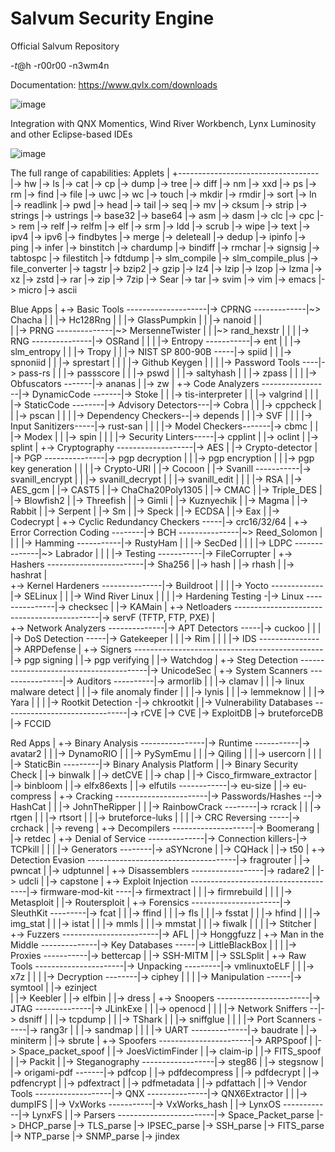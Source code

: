 # Salvum Security Engine
Official Salvum Repository

-$t@$h -r00r00 -n3wm4n

Documentation: https://www.qvlx.com/downloads

![image](https://github.com/QVLx-Labs/Salvum/assets/4257899/86d79068-e91c-4820-9e3a-5c2a592efddd)

Integration with QNX Momentics, Wind River Workbench, Lynx Luminosity and other Eclipse-based IDEs

![image](https://github.com/QVLx-Labs/Salvum/assets/4257899/08bc74d0-5664-4601-9de3-fae42a1b6088)

The full range of capabilities:
Applets
    |
    +-----------------------------------|-> hw
                                        |-> ls
                                        |-> cat
                                        |-> cp
                                        |-> dump
                                        |-> tree
                                        |-> diff
                                        |-> nm
                                        |-> xxd
                                        |-> ps
                                        |-> rm
                                        |-> find
                                        |-> file
                                        |-> uwc
                                        |-> wc
                                        |-> touch
                                        |-> mkdir
                                        |-> rmdir
                                        |-> sort
                                        |-> ln
                                        |-> readlink
                                        |-> pwd
                                        |-> head
                                        |-> tail
                                        |-> seq
                                        |-> mv
                                        |-> cksum
                                        |-> strip
                                        |-> strings
                                        |-> ustrings
                                        |-> base32
                                        |-> base64
                                        |-> asm
                                        |-> dasm
                                        |-> clc
                                        |-> cpc
                                        |-> rem
                                        |-> relf
                                        |-> relfm
                                        |-> elf
                                        |-> srm
                                        |-> ldd
                                        |-> scrub
                                        |-> wipe
                                        |-> text
                                        |-> ipv4
                                        |-> ipv6
                                        |-> findbytes
                                        |-> merge
                                        |-> deleteall
                                        |-> dedup
                                        |-> ipinfo
                                        |-> ping
                                        |-> infer
                                        |-> binstitch
                                        |-> chardump
                                        |-> bindiff
                                        |-> rmchar
                                        |-> signsig
                                        |-> tabtospc
                                        |-> filestitch
                                        |-> fdtdump
                                        |-> slm_compile
                                        |-> slm_compile_plus
                                        |-> file_converter
                                        |-> tagstr
                                        |-> bzip2
                                        |-> gzip
                                        |-> lz4
                                        |-> lzip
                                        |-> lzop
                                        |-> lzma
                                        |-> xz
                                        |-> zstd
                                        |-> rar
                                        |-> zip
                                        |-> 7zip
                                        |-> Sear
                                        |-> tar
                                        |-> svim
                                        |-> vim
                                        |-> emacs
                                        |-> micro
                                        |-> ascii

Blue Apps
    |
    +-> Basic Tools --------------------|-> CPRNG -------------|~> Chacha
    |                                   |                      |-> Hc128Rng
    |                                   |                      |-> GlassPumpkin
    |                                   |                      |-> nanoid
    |                                   |                      
    |                                   |-> PRNG --------------|~> MersenneTwister
    |                                   |                      |~> rand_hexstr
    |                                   |
    |                                   |-> RNG ---------------|-> OSRand
    |                                   |
    |                                   |-> Entropy -----------|-> ent
    |                                   |                      |-> slm_entropy
    |                                   |                      |-> Tropy
    |                                   |                      |-> NIST SP 800-90B -----|-> spiid
    |                                   |                                               |-> spnoniid
    |                                   |                                               |-> sprestart
    |                                   |
    |                                   |-> Github Keygen
    |                                   |
    |                                   |-> Password Tools ----|-> pass-rs
    |                                   |                      |-> passscore
    |                                   |                      |-> pswd
    |                                   |                      |-> saltyhash
    |                                   |                      |-> zpass
    |                                   |
    |                                   |-> Obfuscators -------|-> ananas
    |                                                          |-> zw
    |
    +-> Code Analyzers -----------------|-> DynamicCode -------|-> Stoke
    |                                   |                      |-> tis-interpreter
    |                                   |                      |-> valgrind
    |                                   |
    |                                   |-> StaticCode --------|-> Advisory Detectors---|-> Cobra
    |                                                          |                        |-> cppcheck
    |                                                          |                        |-> pscan
    |                                                          |
    |                                                          |-> Dependency Checkers--|-> depends
    |                                                          |                        |-> SVF
    |                                                          |
    |                                                          |-> Input Sanitizers-----|-> rust-san
    |                                                          |
    |                                                          |-> Model Checkers-------|-> cbmc
    |                                                          |                        |-> Modex
    |                                                          |                        |-> spin
    |                                                          |
    |                                                          |-> Security Linters-----|-> cpplint 
    |                                                                                   |-> oclint
    |                                                                                   |-> splint
    |
    +-> Cryptography -------------------|-> AES
    |                                   |-> Crypto-detector
    |                                   |-> PGP ---------------|-> pgp decryption
    |                                   |                      |-> pgp encryption
    |                                   |                      |-> pgp key generation
    |                                   |
    |                                   |-> Crypto-URI
    |                                   |-> Cocoon
    |                                   |-> Svanill -----------|-> svanill_encrypt
    |                                   |                      |-> svanill_decrypt
    |                                   |                      |-> svanill_edit
    |                                   |
    |                                   |-> RSA
    |                                   |-> AES_gcm
    |                                   |-> CAST5
    |                                   |-> ChaCha20Poly1305
    |                                   |-> CMAC
    |                                   |-> Triple_DES
    |                                   |-> Blowfish2
    |                                   |-> Threefish
    |                                   |-> Gimli
    |                                   |-> Kuznyechik
    |                                   |-> Magma
    |                                   |-> Rabbit
    |                                   |-> Serpent
    |                                   |-> Sm
    |                                   |-> Speck
    |                                   |-> ECDSA
    |                                   |-> Eax
    |                                   |-> Codecrypt
    |
    +-> Cyclic Redundancy Checkers -----|-> crc16/32/64
    |
    +-> Error Correction Coding --------|-> BCH ---------------|~> Reed_Solomon
    |                                   |
    |                                   |-> Hamming -----------|-> RustyHam
    |                                   |                      |-> SecDed 
    |                                   |
    |                                   |-> LDPC --------------|~> Labrador
    |                                   |
    |                                   |-> Testing -----------|-> FileCorrupter
    |
    +-> Hashers ------------------------|-> Sha256
    |                                   |-> hash
    |                                   |-> rhash
    |                                   |-> hashrat
    |  
    +-> Kernel Hardeners ---------------|-> Buildroot
    |                                   |
    |                                   |-> Yocto -------------|-> SELinux
    |                                   |                      |-> Wind River Linux
    |                                   |
    |                                   |-> Hardening Testing -|-> Linux ---------------|-> checksec
    |                                                                                   |-> KAMain
    | 
    +-> Netloaders --------------------------------------------|-> servF (TFTP, FTP, PXE)
    |                                                          
    +-> Network Analyzers --------------|-> APT Detectors -----|-> cuckoo
    |                                   |
    |                                   |-> DoS Detection -----|-> Gatekeeper
    |                                   |                      |-> Rim
    |                                   |
    |                                   |-> IDS ---------------|-> ARPDefense
    |
    +-> Signers -----------------------------------------------|-> pgp signing
    |                                                          |-> pgp verifying
    |                                                          |-> Watchdog
    |
    +-> Steg Detection ----------------------------------------|-> UnicodeSec
    |
    +-> System Scanners ----------------|-> Auditors ----------|-> armorlib
    |                                   |                      |-> clamav
    |                                   |                      |-> linux malware detect
    |                                   |                      |-> file anomaly finder
    |                                   |                      |-> lynis
    |                                   |                      |-> lemmeknow
    |                                   |                      |-> Yara
    |                                   |
    |                                   |-> Rootkit Detection -|-> chkrootkit
    |
    |-> Vulnerability Databases -------------------------------|-> rCVE
                                                               |-> CVE
                                                               |-> ExploitDB
                                                               |-> bruteforceDB
                                                               |-> FCCID

Red Apps
    |
    +-> Binary Analysis ----------------|-> Runtime -----------|-> avatar2
    |                                   |                      |-> DynamoRIO
    |                                   |                      |-> PySymEmu
    |                                   |                      |-> Qiling
    |                                   |                      |-> usercorn
    |                                   |
    |                                   |-> StaticBin ---------|-> Binary Analysis Platform
    |                                                          |-> Binary Security Check
    |                                                          |-> binwalk
    |                                                          |-> detCVE
    |                                                          |-> chap
    |                                                          |-> Cisco_firmware_extractor
    |                                                          |-> binbloom
    |                                                          |-> elfx86exts
    |                                                          |-> elfutils ------------|-> eu-size
    |                                                                                   |-> eu-compress
    |
    +-> Cracking -----------------------|-> Passwords/Hashes --|-> HashCat
    |                                   |                      |-> JohnTheRipper
    |                                   |                      |-> RainbowCrack --------|-> rcrack
    |                                   |                                               |-> rtgen
    |                                   |                                               |-> rtsort
    |                                   |                                               |-> bruteforce-luks
    |                                   |
    |                                   |-> CRC Reversing -----|-> crchack
    |                                                          |-> reveng
    |
    +-> Decompilers --------------------|-> Boomerang
    |                                   |-> retdec
    |
    +-> Denial of Service --------------|-> Connection killers-|-> TCPkill
    |                                   |
    |                                   |-> Generators --------|-> aSYNcrone
    |                                                          |-> CQHack
    |                                                          |-> t50
    |
    +-> Detection Evasion -------------------------------------|-> fragrouter
    |                                                          |-> pwncat
    |                                                          |-> udptunnel
    |
    +-> Disassemblers ------------------|-> radare2
    |                                   |-> udcli
    |                                   |-> capstone
    |
    +-> Exploit Injection -------------------------------------|-> firmware-mod-kit ----|-> firmextract
    |                                                          |                        |-> firmrebuild
    |                                                          |
    |                                                          |-> Metasploit
    |                                                          |-> Routersploit
    |
    +-> Forensics ----------------------|-> SleuthKit ---------|-> fcat
    |                                   |                      |-> ffind
    |                                   |                      |-> fls
    |                                   |                      |-> fsstat
    |                                   |                      |-> hfind
    |                                   |                      |-> img_stat
    |                                   |                      |-> istat
    |                                   |                      |-> mmls
    |                                   |                      |-> mmstat
    |                                   |                      |-> fiwalk
    |                                   |
    |                                   |-> Stitcher
    |
    +-> Fuzzers ------------------------|-> AFL
    |                                   |-> Honggfuzz
    |
    +-> Man in the Middle --------------|-> Key Databases -----|-> LittleBlackBox
    |                                   |
    |                                   |-> Proxies -----------|-> bettercap
    |                                                          |-> SSH-MITM
    |                                                          |-> SSLSplit
    |
    +-> Raw Tools ----------------------|-> Unpacking ---------|-> vmlinuxtoELF
    |                                   |                      |-> x7z
    |                                   |
    |                                   |-> Decryption --------|-> ciphey
    |                                   |
    |                                   |-> Manipulation ------|-> symtool
    |                                                          |-> ezinject                                    
    |                                                          |-> Keebler
    |                                                          |-> elfbin
    |                                                          |-> dress
    |
    +-> Snoopers -----------------------|-> JTAG --------------|-> JLinkExe
    |                                   |                      |-> openocd
    |                                   |
    |                                   |-> Network Sniffers --|-> dsniff
    |                                   |                      |-> tcpdump
    |                                   |                      |-> TShark
    |                                   |                      |-> sniffglue
    |                                   |
    |                                   |-> Port Scanners -----|-> rang3r
    |                                   |                      |-> sandmap
    |                                   |
    |                                   |-> UART --------------|-> baudrate
    |                                                          |-> miniterm
    |                                                          |-> sbrute
    |
    +-> Spoofers -----------------------|-> ARPSpoof
    |                                   |-> Space_packet_spoof
    |                                   |-> JoesVictimFinder
    |                                   |-> claim-ip
    |                                   |-> FITS_spoof
    |                                   |-> Packit
    |
    |-> Steganography ------------------|-> steg86
    |                                   |-> stegsnow
    |                                   |-> origami-pdf -------|-> pdfcop
    |                                                          |-> pdfdecompress
    |                                                          |-> pdfdecrypt
    |                                                          |-> pdfencrypt
    |                                                          |-> pdfextract
    |                                                          |-> pdfmetadata
    |                                                          |-> pdfattach
    |
    |-> Vendor Tools -------------------|-> QNX ---------------|-> QNX6Extractor
    |                                   |                      |-> dumpIFS
    |                                   |-> VxWorks -----------|-> VxWorks_hash
    |                                   |-> LynxOS ------------|-> LynxFS
    |
    |-> Parsers ------------------------|-> Space_Packet_parse
                                        |-> DHCP_parse
                                        |-> TLS_parse
                                        |-> IPSEC_parse
                                        |-> SSH_parse
                                        |-> FITS_parse
                                        |-> NTP_parse
                                        |-> SNMP_parse
                                        |-> jindex
